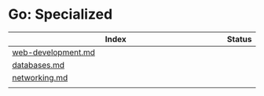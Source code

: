 # Go: Specialized

<table data-full-width="false"><thead><tr><th width="648" data-type="content-ref">Index</th><th data-type="select">Status</th></tr></thead><tbody><tr><td><a href="web-development.md">web-development.md</a></td><td></td></tr><tr><td><a href="databases.md">databases.md</a></td><td></td></tr><tr><td><a href="networking.md">networking.md</a></td><td></td></tr><tr><td></td><td></td></tr></tbody></table>
